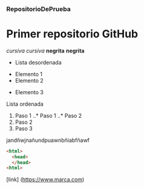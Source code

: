 ### RepositorioDePrueba
# Primer repositorio GitHub
*cursiva* _cursiva_
**negrita** __negrita__

* Lista desordenada
+ Elemento 1
+ Elemento 2
* Elemento 3

Lista ordenada
1. Paso 1
..* Paso 1
..* Paso 2
2. Paso 2
3. Paso 3

jandñwjnañundpuawnbñiabfñawf

```html
<html>
  <head>
  </head>
<html>
```

[link] (https://www.marca.com)
